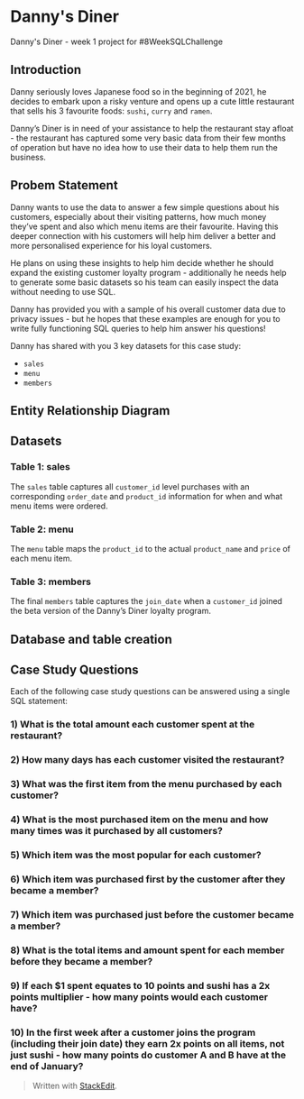 # Danny's Diner
Danny's Diner - week 1 project for #8WeekSQLChallenge





## Introduction

Danny seriously loves Japanese food so in the beginning of 2021, he decides to embark upon a risky venture and opens up a cute little restaurant that sells his 3 favourite foods: ```sushi```, ```curry``` and ```ramen```.

Danny’s Diner is in need of your assistance to help the restaurant stay afloat - the restaurant has captured some very basic data from their few months of operation but have no idea how to use their data to help them run the business.

## Probem Statement

Danny wants to use the data to answer a few simple questions about his customers, especially about their visiting patterns, how much money they’ve spent and also which menu items are their favourite. Having this deeper connection with his customers will help him deliver a better and more personalised experience for his loyal customers.

He plans on using these insights to help him decide whether he should expand the existing customer loyalty program - additionally he needs help to generate some basic datasets so his team can easily inspect the data without needing to use SQL.

Danny has provided you with a sample of his overall customer data due to privacy issues - but he hopes that these examples are enough for you to write fully functioning SQL queries to help him answer his questions!

Danny has shared with you 3 key datasets for this case study:

-   `sales`
-   `menu`
-   `members`

## Entity Relationship Diagram



## Datasets

### Table 1: sales

The  `sales`  table captures all  `customer_id`  level purchases with an corresponding  `order_date`  and  `product_id`  information for when and what menu items were ordered.

### Table 2: menu

The  `menu`  table maps the  `product_id`  to the actual  `product_name`  and  `price`  of each menu item.

### Table 3: members

The final  `members`  table captures the  `join_date`  when a  `customer_id`  joined the beta version of the Danny’s Diner loyalty program.

## Database and table creation


## Case Study Questions
Each of the following case study questions can be answered using a single SQL statement:
### 1) What is the total amount each customer spent at the restaurant?
### 2) How many days has each customer visited the restaurant?
### 3) What was the first item from the menu purchased by each customer?
### 4) What is the most purchased item on the menu and how many times was it purchased by all customers?
### 5) Which item was the most popular for each customer?
### 6) Which item was purchased first by the customer after they became a member?
### 7) Which item was purchased just before the customer became a member?
### 8) What is the total items and amount spent for each member before they became a member?
### 9) If each $1 spent equates to 10 points and sushi has a 2x points multiplier - how many points would each customer have?
### 10) In the first week after a customer joins the program (including their join date) they earn 2x points on all items, not just sushi - how many points do customer A and B have at the end of January?


> Written with [StackEdit](https://stackedit.io/).
